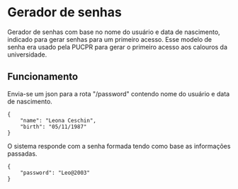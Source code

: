 # Gerador de senhas
Gerador de senhas com base no nome do usuário e data de nascimento, indicado para gerar senhas para um primeiro acesso.
Esse modelo de senha era usado pela PUCPR para gerar o primeiro acesso aos calouros da universidade.

## Funcionamento
Envia-se um json para a rota "/password" contendo nome do usuário e data de nascimento.
```
{
    "name": "Leona Ceschin",
    "birth": "05/11/1987"
}
```
O sistema responde com a senha formada tendo como base as informações passadas.
```
{
    "password": "Leo@2003"
}
```
